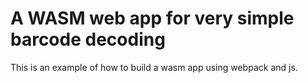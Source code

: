 # A WASM web app for very simple barcode decoding
This is an example of how to build a wasm app using webpack and js.